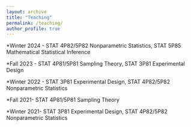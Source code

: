 ```yaml
---
layout: archive
title: "Teaching"
permalink: /teaching/
author_profile: true
---
```





*Winter 2024 - STAT 4P82/5P82 Nonparametric Statistics, STAT 5P85 Mathematical Statistical Inference

*Fall 2023 - STAT 4P81/5P81 Sampling Theory, STAT 3P81 Experimental Design

*Winter 2022 - STAT 3P81 Experimental Design,  STAT 4P82/5P82 Nonparametric Statistics

*Fall 2021- STAT 4P81/5P81 Sampling Theory

*Winter 2021- STAT 3P81 Experimental Design, STAT 4P82/5P82 Nonparametric Statistics

